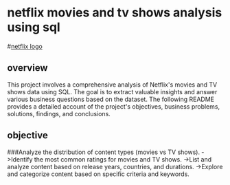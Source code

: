 # netflix movies and tv shows analysis using sql


#[netflix logo](https://github.com/praveen12332/netflix-project-sql/blob/main/netflix%20logo.png)

## overview
This project involves a comprehensive analysis of Netflix's movies and TV shows data using SQL. The goal is to extract valuable insights and answer various business questions based on the dataset. The following README provides a detailed account of the project's objectives, business problems, solutions, findings, and conclusions.

## objective

###Analyze the distribution of content types (movies vs TV shows).
->Identify the most common ratings for movies and TV shows.
->List and analyze content based on release years, countries, and durations.
->Explore and categorize content based on specific criteria and keywords.

